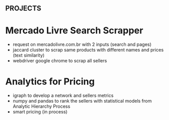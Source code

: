 ## PROJECTS

# Mercado Livre Search Scrapper

- request on mercadolivre.com.br with 2 inputs (search and pages)
- jaccard cluster to scrap same products with different names and prices (text similarity)
- webdriver google chrome to scrap all sellers

# Analytics for Pricing

- igraph to develop a network and sellers metrics
- numpy and pandas to rank the sellers with statistical models from Analytic Hierarchy Process
- smart pricing (in process)
